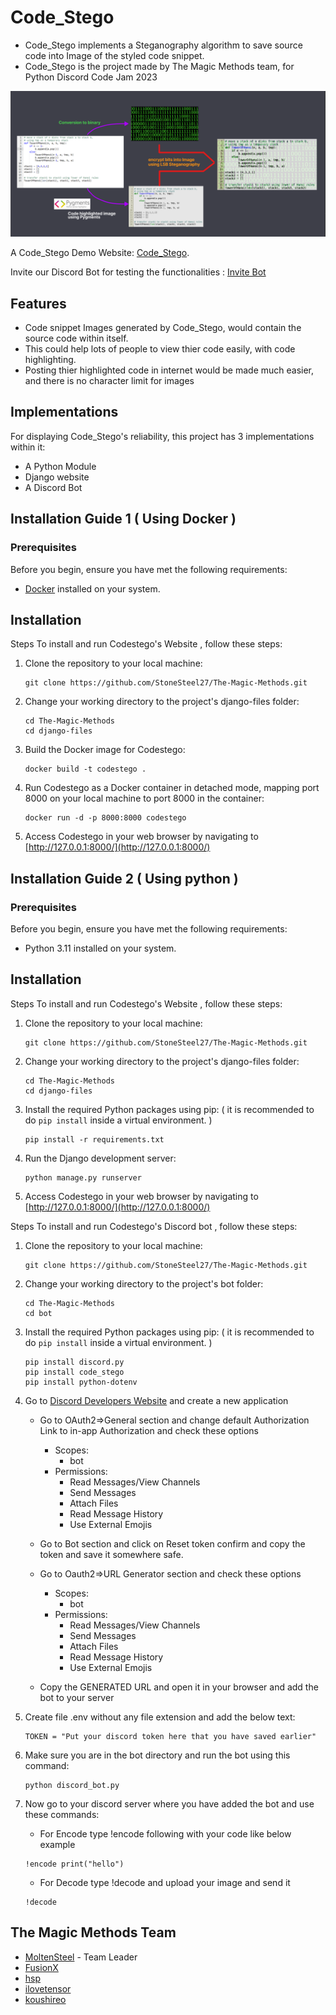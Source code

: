 # Code_Stego
- Code_Stego implements a Steganography algorithm to save source code into Image of
the styled code snippet.
- Code_Stego is the project made by The Magic Methods team, for Python Discord Code Jam 2023

![Explanation](https://raw.githubusercontent.com/StoneSteel27/The-Magic-Methods/main/doc_images/code_stego.png)

A Code_Stego Demo Website: [Code_Stego](https://codestego.up.railway.app/stego/).

Invite our Discord Bot for testing the functionalities : [Invite Bot](https://discord.com/api/oauth2/authorize?client_id=1148263715771273278&permissions=0&scope=bot)

## Features
- Code snippet Images generated by Code_Stego, would contain the source code within itself.
- This could help lots of people to view thier code easily, with code highlighting.
- Posting thier highlighted code in internet would be made much easier, and there is no character limit for images

## Implementations
For displaying Code_Stego's reliability, this project has 3 implementations within it:
- A Python Module
- Django website
- A Discord Bot


## Installation Guide 1 ( Using Docker )

### Prerequisites

Before you begin, ensure you have met the following requirements:

- [Docker](https://www.docker.com/) installed on your system.

## Installation

Steps To install and run Codestego's Website , follow these steps:

1. Clone the repository to your local machine:

   ```shell
   git clone https://github.com/StoneSteel27/The-Magic-Methods.git
   ```
2. Change your working directory to the project's django-files folder:
   ```shell
   cd The-Magic-Methods
   cd django-files
   ```
3. Build the Docker image for Codestego:
   ```shell
   docker build -t codestego .
   ```
4. Run Codestego as a Docker container in detached mode, mapping port 8000 on your local machine to port 8000 in the container:
   ```shell
   docker run -d -p 8000:8000 codestego
   ```

5. Access Codestego in your web browser by navigating to  [http://127.0.0.1:8000/](http://127.0.0.1:8000/)

## Installation Guide 2 ( Using python )

### Prerequisites

Before you begin, ensure you have met the following requirements:

- Python 3.11 installed on your system.

## Installation

Steps To install and run Codestego's Website , follow these steps:

1. Clone the repository to your local machine:

   ```shell
   git clone https://github.com/StoneSteel27/The-Magic-Methods.git
   ```
2. Change your working directory to the project's django-files folder:
   ```shell
   cd The-Magic-Methods
   cd django-files
   ```
3. Install the required Python packages using pip:
   ( it is recommended to do `pip install` inside a virtual environment. )
   ```shell
   pip install -r requirements.txt
   ```
5. Run the Django development server:
   ```shell
   python manage.py runserver
   ```

6. Access Codestego in your web browser by navigating to  [http://127.0.0.1:8000/](http://127.0.0.1:8000/)


Steps To install and run Codestego's Discord bot , follow these steps:

1. Clone the repository to your local machine:

   ```shell
   git clone https://github.com/StoneSteel27/The-Magic-Methods.git
   ```
2. Change your working directory to the project's bot folder:
   ```shell
   cd The-Magic-Methods
   cd bot
   ```
3. Install the required Python packages using pip:
   ( it is recommended to do `pip install` inside a virtual environment. )
   ```shell
   pip install discord.py
   pip install code_stego
   pip install python-dotenv
   ```
4. Go to [Discord Developers Website](https://discord.com/developers/applications) and create a new application
   - Go to OAuth2=>General section and change default Authorization Link to in-app Authorization and 
   check these options
      - Scopes:
         - bot
      - Permissions:
         - Read Messages/View Channels
         - Send Messages
         - Attach Files
         - Read Message History
         - Use External Emojis

   - Go to Bot section and click on Reset token confirm and copy the token and save it somewhere safe.
   - Go to Oauth2=>URL Generator section and check these options
      - Scopes:
         - bot
      - Permissions:
         - Read Messages/View Channels
         - Send Messages
         - Attach Files
         - Read Message History
         - Use External Emojis
   - Copy the GENERATED URL and open it in your browser and add the bot to your server

      

5. Create file .env without any file extension and add the below text:
   ```shell
   TOKEN = "Put your discord token here that you have saved earlier"
   ```

6. Make sure you are in the bot directory and run the bot using this command:
   ```shell
   python discord_bot.py
   ```
7. Now go to your discord server where you have added the bot and use these commands:
   - For Encode type !encode following with your code like below example
   ```
   !encode print("hello")
   ```
   - For Decode type !decode and upload your image and send it
   ```
   !decode
   ```

## The Magic Methods Team
- [MoltenSteel](https://github.com/StoneSteel27) - Team Leader
- [FusionX](https://github.com/venkat66)
- [hsp](https://github.com/ShakyaMajumdar)
- [ilovetensor](https://github.com/ilovetensor)
- [koushireo](https://github.com/FooChiHen)
